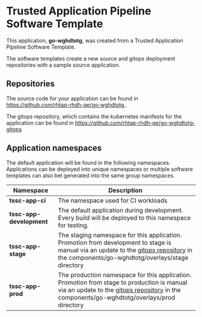 # Trusted Application Pipeline Software Template

This application, **go-wghdtotg**, was created from a Trusted Application Pipeline Software Template.

The software templates create a new source and gitops deployment repositories with a sample source application. 

## Repositories

The source code for your application can be found in [https://github.com/rhtap-rhdh-qe/go-wghdtotg ](https://github.com/rhtap-rhdh-qe/go-wghdtotg ).
 
The gitops repository, which contains the kubernetes manifests for the application can be found in 
[https://github.com/rhtap-rhdh-qe/go-wghdtotg-gitops ](https://github.com/rhtap-rhdh-qe/go-wghdtotg-gitops ) 

## Application namespaces 

The default application will be found in the following namespaces. Applications can be deployed into unique namespaces or multiple software templates can also bet generated into the same group namespaces.  

|  Namespace   |  Description   |  
| -------- | -------- |
| **tssc-app-ci** | The namespace used for CI workloads |
| **tssc-app-development** | The default application during development. Every build will be deployed to this namespace for testing. |
| **tssc-app-stage** | The staging namespace for this application. Promotion from development to stage is manual via an update to the [gitops repository](https://github.com/rhtap-rhdh-qe/go-wghdtotg-gitops ) in the components/go-wghdtotg/overlays/stage directory |
| **tssc-app-prod** | The production namespace for this application. Promotion from stage to production is manual via an update to the [gitops repository](https://github.com/rhtap-rhdh-qe/go-wghdtotg-gitops ) in the components/go-wghdtotg/overlays/prod directory |
